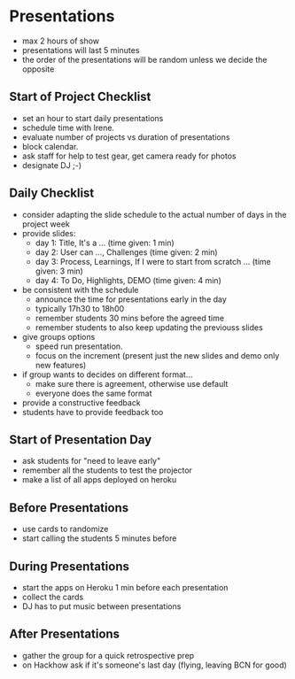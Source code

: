 # Presentations

- max 2 hours of show
- presentations will last 5 minutes
- the order of the presentations will be random unless we decide the opposite


## Start of Project Checklist
- set an hour to start daily presentations
- schedule time with Irene.
- evaluate number of projects vs duration of presentations
- block calendar.
- ask staff for help to test gear, get camera ready for photos
- designate DJ ;-)


## Daily Checklist

- consider adapting the slide schedule to the actual number of days in the project week
- provide slides:
  - day 1: Title, It's a ... (time given: 1 min)
  - day 2: User can ..., Challenges (time given: 2 min)
  - day 3: Process, Learnings, If I were to start from scratch ... (time given: 3 min)
  - day 4: To Do, Highlights, DEMO (time given: 4 min)
- be consistent with the schedule
  - announce the time for presentations early in the day
  - typically 17h30 to 18h00
  - remember students 30 mins before the agreed time
  - remember students to also keep updating the previouss slides 
- give groups options 
  - speed run presentation.
  - focus on the increment (present just the new slides and demo only new features)
- if group wants to decides on different format...
  - make sure there is agreement, otherwise use default
  - everyone does the same format
- provide a constructive feedback
- students have to provide feedback too


## Start of Presentation Day
- ask students for "need to leave early"
- remember all the students to test the projector
- make a list of all apps deployed on heroku


## Before Presentations
- use cards to randomize
- start calling the students 5 minutes before


## During Presentations

- start the apps on Heroku 1 min before each presentation
- collect the cards
- DJ has to put music between presentations

## After Presentations

- gather the group for a quick retrospective prep
- on Hackhow ask if it's someone's last day (flying, leaving BCN for good)

